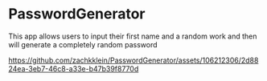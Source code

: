 # PasswordGenerator
This app allows users to input their first name and a random work and then will generate a completely random password

https://github.com/zachkklein/PasswordGenerator/assets/106212306/2d8824ea-3eb7-46c8-a33e-b47b39f8770d
